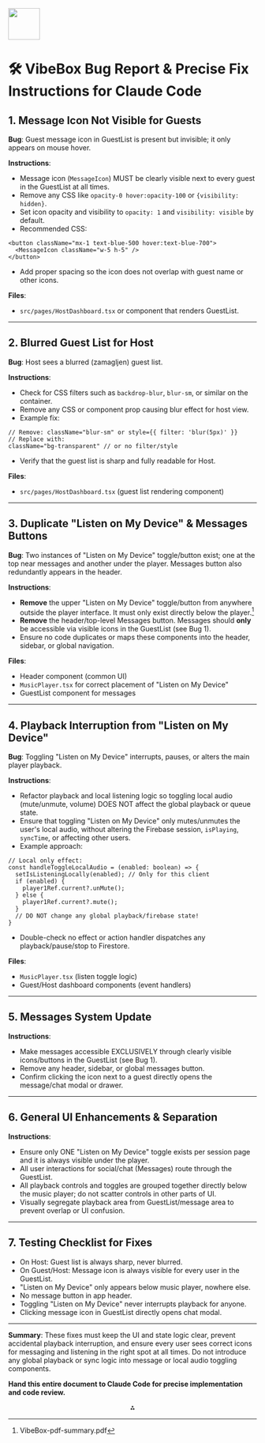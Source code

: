 <img src="https://r2cdn.perplexity.ai/pplx-full-logo-primary-dark%402x.png" style="height:64px;margin-right:32px"/>

# 🛠️ VibeBox Bug Report \& Precise Fix Instructions for Claude Code

## 1. Message Icon Not Visible for Guests

**Bug**: Guest message icon in GuestList is present but invisible; it only appears on mouse hover.

**Instructions**:

- Message icon (`MessageIcon`) MUST be clearly visible next to every guest in the GuestList at all times.
- Remove any CSS like `opacity-0 hover:opacity-100` or `{visibility: hidden}`.
- Set icon opacity and visibility to `opacity: 1` and `visibility: visible` by default.
- Recommended CSS:

```tsx
<button className="mx-1 text-blue-500 hover:text-blue-700">
  <MessageIcon className="w-5 h-5" />
</button>
```

- Add proper spacing so the icon does not overlap with guest name or other icons.

**Files**:

- `src/pages/HostDashboard.tsx` or component that renders GuestList.

***

## 2. Blurred Guest List for Host

**Bug**: Host sees a blurred (zamagljen) guest list.

**Instructions**:

- Check for CSS filters such as `backdrop-blur`, `blur-sm`, or similar on the container.
- Remove any CSS or component prop causing blur effect for host view.
- Example fix:

```tsx
// Remove: className="blur-sm" or style={{ filter: 'blur(5px)' }}
// Replace with:
className="bg-transparent" // or no filter/style
```

- Verify that the guest list is sharp and fully readable for Host.

**Files**:

- `src/pages/HostDashboard.tsx` (guest list rendering component)

***

## 3. Duplicate "Listen on My Device" \& Messages Buttons

**Bug**: Two instances of "Listen on My Device" toggle/button exist; one at the top near messages and another under the player. Messages button also redundantly appears in the header.

**Instructions**:

- **Remove** the upper "Listen on My Device" toggle/button from anywhere outside the player interface. It must only exist directly below the player.[^1]
- **Remove** the header/top-level Messages button. Messages should **only** be accessible via visible icons in the GuestList (see Bug 1).
- Ensure no code duplicates or maps these components into the header, sidebar, or global navigation.

**Files**:

- Header component (common UI)
- `MusicPlayer.tsx` for correct placement of "Listen on My Device"
- GuestList component for messages

***

## 4. Playback Interruption from "Listen on My Device"

**Bug**: Toggling "Listen on My Device" interrupts, pauses, or alters the main player playback.

**Instructions**:

- Refactor playback and local listening logic so toggling local audio (mute/unmute, volume) DOES NOT affect the global playback or queue state.
- Ensure that toggling "Listen on My Device" only mutes/unmutes the user's local audio, without altering the Firebase session, `isPlaying`, `syncTime`, or affecting other users.
- Example approach:

```tsx
// Local only effect:
const handleToggleLocalAudio = (enabled: boolean) => {
  setIsListeningLocally(enabled); // Only for this client
  if (enabled) {
    player1Ref.current?.unMute();
  } else {
    player1Ref.current?.mute();
  }
  // DO NOT change any global playback/firebase state!
}
```

- Double-check no effect or action handler dispatches any playback/pause/stop to Firestore.

**Files**:

- `MusicPlayer.tsx` (listen toggle logic)
- Guest/Host dashboard components (event handlers)

***

## 5. Messages System Update

**Instructions**:

- Make messages accessible EXCLUSIVELY through clearly visible icons/buttons in the GuestList (see Bug 1).
- Remove any header, sidebar, or global messages button.
- Confirm clicking the icon next to a guest directly opens the message/chat modal or drawer.

***

## 6. General UI Enhancements \& Separation

**Instructions**:

- Ensure only ONE "Listen on My Device" toggle exists per session page and it is always visible under the player.
- All user interactions for social/chat (Messages) route through the GuestList.
- All playback controls and toggles are grouped together directly below the music player; do not scatter controls in other parts of UI.
- Visually segregate playback area from GuestList/message area to prevent overlap or UI confusion.

***

## 7. Testing Checklist for Fixes

- On Host: Guest list is always sharp, never blurred.
- On Guest/Host: Message icon is always visible for every user in the GuestList.
- "Listen on My Device" only appears below music player, nowhere else.
- No message button in app header.
- Toggling "Listen on My Device" never interrupts playback for anyone.
- Clicking message icon in GuestList directly opens chat modal.

***

**Summary**:
These fixes must keep the UI and state logic clear, prevent accidental playback interruption, and ensure every user sees correct icons for messaging and listening in the right spot at all times. Do not introduce any global playback or sync logic into message or local audio toggling components.

**Hand this entire document to Claude Code for precise implementation and code review.**

<div align="center">⁂</div>

[^1]: VibeBox-pdf-summary.pdf

